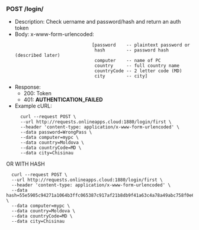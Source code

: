 ### POST /login/<username>  
* Description: Check uername and password/hash and return an auth token
* Body: x-www-form-urlencoded: 
  ```
                               [password    -- plaintext password or
                                hash        -- password hash (described later)
                                computer    -- name of PC
                                country     -- full country name 
                                countryCode -- 2 letter code (MD)
                                city        -- city]
* Response:
    * 200: Token
    * 401: **AUTHENTICATION_FAILED**
* Example cURL:
  ```
    curl --request POST \
    --url http://requests.onlineapps.cloud:1880/login/first \
    --header 'content-type: application/x-www-form-urlencoded' \
    --data password=WrongPass \
    --data computer=mypc \
    --data country=Moldova \
    --data countryCode=MD \
    --data city=Chisinau
  ```
OR WITH HASH
  ```  
    curl --request POST \
    --url http://requests.onlineapps.cloud:1880/login/first \
    --header 'content-type: application/x-www-form-urlencoded' \
    --data hash=55e5905c94271a1064b3ffc065387c917af21b8db9f41a63c4a78a49abc758f0e63369d8ab91b40419ba2c105d65f309313ac30812961dedca2a7a24f2505582 \
    --data computer=mypc \
    --data country=Moldova \
    --data countryCode=MD \
    --data city=Chisinau
